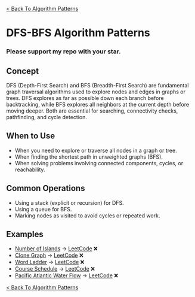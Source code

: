 [< Back To Algorithm Patterns](../../)

# DFS-BFS Algorithm Patterns
### Please support my repo with your star.

## Concept
DFS (Depth-First Search) and BFS (Breadth-First Search) are fundamental graph traversal algorithms used to explore nodes and edges in graphs or trees. DFS explores as far as possible down each branch before backtracking, while BFS explores all neighbors at the current depth before moving deeper. Both are essential for searching, connectivity checks, pathfinding, and cycle detection.

## When to Use
- When you need to explore or traverse all nodes in a graph or tree.
- When finding the shortest path in unweighted graphs (BFS).
- When solving problems involving connected components, cycles, or reachability.

## Common Operations
- Using a stack (explicit or recursion) for DFS.
- Using a queue for BFS.
- Marking nodes as visited to avoid cycles or repeated work.

## Examples
- [Number of Islands]() → [LeetCode](https://leetcode.com/problems/number-of-islands) ❌
- [Clone Graph]() → [LeetCode](https://leetcode.com/problems/clone-graph) ❌
- [Word Ladder]() → [LeetCode](https://leetcode.com/problems/word-ladder) ❌
- [Course Schedule]() → [LeetCode](https://leetcode.com/problems/course-schedule) ❌
- [Pacific Atlantic Water Flow]() → [LeetCode](https://leetcode.com/problems/pacific-atlantic-water-flow) ❌

[< Back To Algorithm Patterns](../../)
